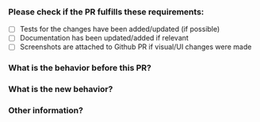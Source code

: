 ### Please check if the PR fulfills these requirements:

* [ ] Tests for the changes have been added/updated (if possible)
* [ ] Documentation has been updated/added if relevant
* [ ] Screenshots are attached to Github PR if visual/UI changes were made

### What is the behavior before this PR?
<!-- List issue if it fixes/closes/implements one using the "Fixes #<number>" or "Closes #<number>" syntax -->

### What is the new behavior?

### Other information?
<!-- Is this a breaking change? -->
<!-- How did you test -->